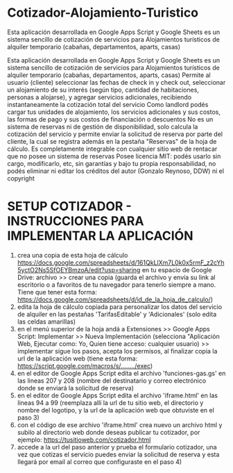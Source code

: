 # Cotizador-Alojamiento-Turistico
Esta aplicación desarrollada en Google Apps Script y Google Sheets es un sistema sencillo de cotización de servicios para Alojamientos turísticos de alquiler temporario (cabañas, departamentos, aparts, casas)

Esta aplicación desarrollada en Google Apps Script y Google Sheets es un sistema sencillo de cotización de servicios para Alojamientos turísticos de alquiler temporario (cabañas, departamentos, aparts, casas)
Permite al usuario (cliente) seleccionar las fechas de check in y check out, seleccionar un alojamiento de su interés (según tipo, cantidad de habitaciones, personas a alojarse), y agregar servicios adicionales, recibiendo instantaneamente la cotización total del servicio
Como landlord podés cargar tus unidades de alojamiento, los servicios adicionales y sus costos, las formas de pago y sus costos de financiación o descuentos
No es un sistema de reservas ni de gestión de disponibilidad, solo calcula la cotización del servicio y permite enviar la solicitud de reserva por parte del cliente, la cual se registra además en la pestaña "Reservas" de la hoja de cálculo. 
Es completamente integrable con cualquier sitio web de rentacar que no posee un sistema de reservas
Posee licencia MIT: podés usarlo sin cargo, modificarlo, etc, sin garantías y bajo tu propia responsabilidad, no podés eliminar ni editar los créditos del autor (Gonzalo Reynoso, DDW) ni el copyright


# SETUP COTIZADOR - INSTRUCCIONES PARA IMPLEMENTAR LA APLICACIÓN
1) crea una copia de esta hoja de cálculo https://docs.google.com/spreadsheets/d/161QkLlXm7L0k0x5rmF_z2cYh5yctO2Ns5SfOEYBmzoA/edit?usp=sharing en tu espacio de Google Drive: archivo >> crear una copia  (guarda el archivo y envía su link al escritorio o a favoritos de tu navegador para tenerlo siempre a mano. Tiene que tener esta forma: https://docs.google.com/spreadsheets/d/id_de_la_hoja_de_calculo/)
2) edita la hoja de cálculo copiada para personalizar los datos del servicio de alquiler en las pestañas 'TarifasEditable' y 'Adicionales' (solo edita las celdas amarillas)
3) en el menú superior de la hoja andá a Extensiones >> Google Apps Script: Implementar >> Nueva Implementación (selecciona "Aplicación Web, Ejecutar como: Yo, Quien tiene acceso: cualquier usuario) >> implementar
sigue los pasos, acepta los permisos, al finalizar copia la url de la aplicación web (tiene esta forma: https://script.google.com/macros/s/......../exec)
4) en el editor de Google Apps Script edita el archivo 'funciones-gas.gs' en las lineas 207 y 208 (nombre del destinatario y correo electrónico donde se enviará la solicitud de reserva)
5) en el editor de Google Apps Script edita el archivo 'iframe.html' en las lineas 94 a 99 (reemplaza allí la url de tu sitio web, el directorio y nombre del logotipo, y la url de la aplicación web que obtuviste en el paso 3)
6) con el código de ese archivo 'iframe.html' crea nuevo un archivo html y subilo al directorio web donde deseas publicar tu cotizador, por ejemplo: https://tusitioweb.com/cotizador.html
7) accede a la url del paso anterior y prueba el formulario cotizador, una vez que cotizas el servicio puedes enviar la solicitud de reserva y esta llegará por email al correo que configuraste en el paso 4)

